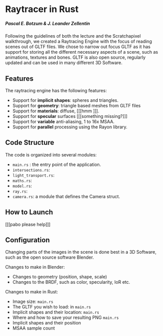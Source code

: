 # Raytracer in Rust
##### Pascal E. Botzum & J. Leander Zellentin
Following the guidelines of both the lecture and the Scratchapixel walkthrough, we created a Raytracing Engine with the focus of reading scenes out of GLTF files. We chose to narrow out focus GLTF as it has support for storing all the different necessary aspects of a scene, such as animations, textures and bones. GLTF is also open source, regularly updated and can be used in many different 3D Software.

## Features

The raytracing engine has the following features:

 - Support for **implicit shapes**: spheres and triangles.
 - Support for **geometry**: triangle based meshes from GLTF files
 - Support for **materials**: diffuse, [[[hmm ]]].
 - Support for **specular** surfaces [[[something missing?]]]
 - Support for **variable** anti-aliasing, 1 to 16x MSAA.
 - Support for **parallel** processing using the Rayon library.

## Code Structure

The code is organized into several modules:

 - `main.rs` : the entry point of the application.
 - `intersections.rs`: 
 - `light_transport.rs`: 
 - `maths.rs`: 
 - `model.rs`: 
 - `ray.rs`: 
 - `camera.rs`: a module that defines the Camera struct.


## How to Launch 

[[[pabo please help]]]

## Configuration

Changing parts of the images in the scene is done best in a 3D Software, such as the open source software Blender.

Changes to make in Blender:

 - Changes to geometry (position, shape, scale)
 - Changes to the BRDF, such as color, specularity, IoR etc.

Changes to make in Rust:

 - Image size: `main.rs`
 - The GLTF you wish to load: in `main.rs`
 - Implicit shapes and their location: `main.rs`
 - Where and how to save your resulting PNG `main.rs`
 - Implicit shapes and their position
 - MSAA sample count